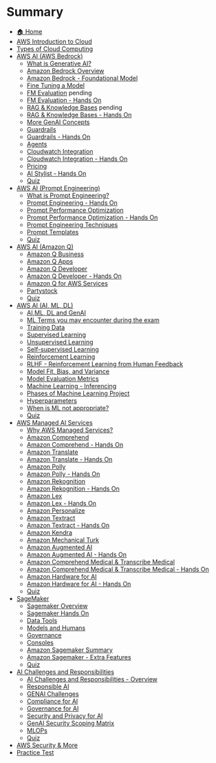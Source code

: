 # Summary

- [🏠 Home](README.md)
- [AWS Introduction to Cloud](refernce.md)
- [Types of Cloud Computing](typesofCC.md)
- [AWS AI (AWS Bedrock)](amazonbedrock.md)
  - [What is Generative AI?](genai.md)
  - [Amazon Bedrock Overview](bedrockover.md)
  - [Amazon Bedrock - Foundational Model](foundationalmodel.md)
  - [Fine Tuning a Model](finetunemod.md)
  - [FM Evaluation](fmeval.md) pending
  - [FM Evaluation - Hands On](fmevalhandson.md)
  - [RAG & Knowledge Bases](ragkb.md) pending
  - [RAG & Knowledge Bases - Hands On]()
  - [More GenAI Concepts](moregenai.md)
  - [Guardrails](guardrails.md)
  - [Guardrails - Hands On]()
  - [Agents](agents.md)
  - [Cloudwatch Integration](cloudwatch.md)
  - [Cloudwatch Integration - Hands On]()
  - [Pricing]()
  - [AI Stylist - Hands On]()
  - [Quiz](quiz2.md)
- [AWS AI (Prompt Engineering)](prompt-engineering.md)
  - [What is Prompt Engineering?](promptengg.md)
  - [Prompt Engineering - Hands On](promptengg-handson.md)
  - [Prompt Performance Optimization](promptperf.md)
  - [Prompt Performance Optimization - Hands On](promptperf-handson.md)
  - [Prompt Engineering Techniques](promptenggtech.md)
  - [Prompt Templates](promptemp.md)
  - [Quiz](quiz3.md)
- [AWS AI (Amazon Q)](amazon-q.md)
  - [Amazon Q Business](./amazonq/amzqb.md)
  - [Amazon Q Apps](./amazonq/amzqapp.md) 
  - [Amazon Q Developer](./amazonq/amzqdev.md) 
  - [Amazon Q Developer - Hands On](./amazonq/amzqdevhandson.md)
  - [Amazon Q for AWS Services](./amazonq/amzqint.md)
  - [Partystock](./amazonq/partyrock.md)
  - [Quiz]()
- [AWS AI (AI, ML, DL)](ai-ml-dl.md)
  - [AI,ML, DL and GenAI]()
  - [ML Terms you may encounter during the exam]()
  - [Training Data]()
  - [Supervised Learning]()
  - [Unsupervised Learning]()
  - [Self-supervised Learning]()
  - [Reinforcement Learning]()
  - [RLHF - Reinforcement Learning from Human Feedback]()
  - [Model Fit, Bias, and Variance]()
  - [Model Evaluation Metrics]()
  - [Machine Learning - Inferencing]()
  - [Phases of Machine Learning Project]()
  - [Hyperparameters]()
  - [When is ML not appropriate?]()
  - [Quiz]()
- [AWS Managed AI Services](managed-ai-services.md)
  - [Why AWS Managed Services?]()
  - [Amazon Comprehend]()
  - [Amazon Comprehend - Hands On]()
  - [Amazon Translate]()
  - [Amazon Translate - Hands On]()
  - [Amazon Polly]()
  - [Amazon Polly - Hands On]()
  - [Amazon Rekognition]()
  - [Amazon Rekognition - Hands On]()
  - [Amazon Lex]()
  - [Amazon Lex - Hands On]()
  - [Amazon Personalize]()
  - [Amazon Textract]()
  - [Amazon Textract - Hands On]()
  - [Amazon Kendra]()
  - [Amazon Mechanical Turk]()
  - [Amazon Augmented AI]()
  - [Amazon Augmented AI - Hands On]()
  - [Amazon Comprehend Medical & Transcribe Medical]()
  - [Amazon Comprehend Medical & Transcribe Medical - Hands On]()
  - [Amazon Hardware for AI]()
  - [Amazon Hardware for AI - Hands On]()
  - [Quiz]() 
- [SageMaker](sagemaker.md)
  - [Sagemaker Overview]()
  - [Sagemaker Hands On]()
  - [Data Tools]()
  - [Models and Humans]()
  - [Governance]()
  - [Consoles]()
  - [Amazon Sagemaker Summary]()
  - [Amazon Sagemaker - Extra Features]()
  - [Quiz]()
- [AI Challenges and Responsibilities](challenges-responsibilities.md)
  - [AI Challenges and Responsibilities - Overview]()
  - [Responsible AI]()
  - [GENAI Challenges]()
  - [Compliance for AI]()
  - [Governance for AI]()
  - [Security and Privacy for AI]()
  - [GenAI Security Scoping Matrix]()
  - [MLOPs]()
  - [Quiz]()
- [AWS Security & More](security-and-more.md)
- [Practice Test](practice-test.md)